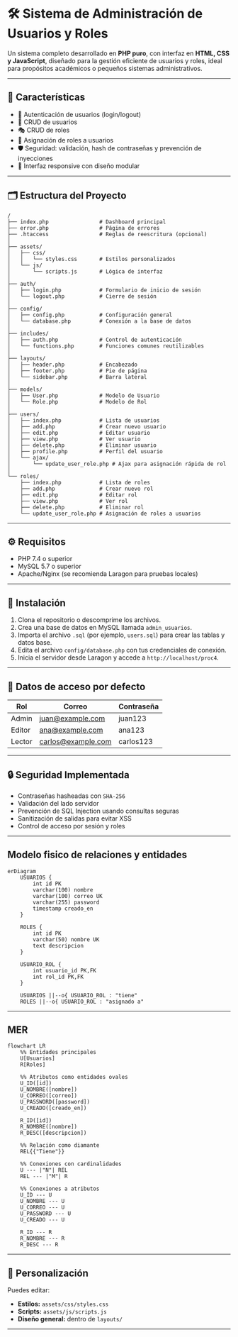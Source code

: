 # 🛠️ Sistema de Administración de Usuarios y Roles

Un sistema completo desarrollado en **PHP puro**, con interfaz en **HTML, CSS y JavaScript**, diseñado para la gestión eficiente de usuarios y roles, ideal para propósitos académicos o pequeños sistemas administrativos.

---

## 🚀 Características

- 🔐 Autenticación de usuarios (login/logout)
- 👥 CRUD de usuarios
- 🎭 CRUD de roles
- 🔗 Asignación de roles a usuarios
- 🛡️ Seguridad: validación, hash de contraseñas y prevención de inyecciones
- 📱 Interfaz responsive con diseño modular

---

## 🗂️ Estructura del Proyecto

```
/
├── index.php                # Dashboard principal
├── error.php                # Página de errores
├── .htaccess                # Reglas de reescritura (opcional)
│
├── assets/
│   ├── css/
│   │   └── styles.css       # Estilos personalizados
│   └── js/
│       └── scripts.js       # Lógica de interfaz
│
├── auth/
│   ├── login.php            # Formulario de inicio de sesión
│   └── logout.php           # Cierre de sesión
│
├── config/
│   ├── config.php           # Configuración general
│   └── database.php         # Conexión a la base de datos
│
├── includes/
│   ├── auth.php             # Control de autenticación
│   └── functions.php        # Funciones comunes reutilizables
│
├── layouts/
│   ├── header.php           # Encabezado
│   ├── footer.php           # Pie de página
│   └── sidebar.php          # Barra lateral
│
├── models/
│   ├── User.php             # Modelo de Usuario
│   └── Role.php             # Modelo de Rol
│
├── users/
│   ├── index.php            # Lista de usuarios
│   ├── add.php              # Crear nuevo usuario
│   ├── edit.php             # Editar usuario
│   ├── view.php             # Ver usuario
│   ├── delete.php           # Eliminar usuario
│   ├── profile.php          # Perfil del usuario
│   └── ajax/
│       └── update_user_role.php # Ajax para asignación rápida de rol
│
└── roles/
    ├── index.php            # Lista de roles
    ├── add.php              # Crear nuevo rol
    ├── edit.php             # Editar rol
    ├── view.php             # Ver rol
    ├── delete.php           # Eliminar rol
    └── update_user_role.php # Asignación de roles a usuarios
```

---

## ⚙️ Requisitos

- PHP 7.4 o superior  
- MySQL 5.7 o superior  
- Apache/Nginx (se recomienda Laragon para pruebas locales)  

---

## 🧩 Instalación

1. Clona el repositorio o descomprime los archivos.
2. Crea una base de datos en MySQL llamada `admin_usuarios`.
3. Importa el archivo `.sql` (por ejemplo, `users.sql`) para crear las tablas y datos base.
4. Edita el archivo `config/database.php` con tus credenciales de conexión.
5. Inicia el servidor desde Laragon y accede a `http://localhost/proc4`.

---

## 👤 Datos de acceso por defecto

| Rol        | Correo               | Contraseña |
|------------|----------------------|------------|
| Admin      | juan@example.com     | juan123    |
| Editor     | ana@example.com      | ana123     |
| Lector     | carlos@example.com   | carlos123  |

---

## 🔒 Seguridad Implementada

- Contraseñas hasheadas con `SHA-256`
- Validación del lado servidor
- Prevención de SQL Injection usando consultas seguras
- Sanitización de salidas para evitar XSS
- Control de acceso por sesión y roles

---

## Modelo fisico de relaciones y entidades

```mermaid 
erDiagram
    USUARIOS {
        int id PK
        varchar(100) nombre
        varchar(100) correo UK
        varchar(255) password
        timestamp creado_en
    }

    ROLES {
        int id PK
        varchar(50) nombre UK
        text descripcion
    }

    USUARIO_ROL {
        int usuario_id PK,FK
        int rol_id PK,FK
    }

    USUARIOS ||--o{ USUARIO_ROL : "tiene"
    ROLES ||--o{ USUARIO_ROL : "asignado a"
```
---
## MER 

```mermaid
flowchart LR
    %% Entidades principales
    U[Usuarios]
    R[Roles]
    
    %% Atributos como entidades ovales
    U_ID([id])
    U_NOMBRE([nombre])
    U_CORREO([correo])
    U_PASSWORD([password])
    U_CREADO([creado_en])
    
    R_ID([id])
    R_NOMBRE([nombre])
    R_DESC([descripcion])
    
    %% Relación como diamante
    REL{{"Tiene"}}
    
    %% Conexiones con cardinalidades
    U --- |"N"| REL
    REL --- |"M"| R
    
    %% Conexiones a atributos
    U_ID --- U
    U_NOMBRE --- U
    U_CORREO --- U
    U_PASSWORD --- U
    U_CREADO --- U
    
    R_ID --- R
    R_NOMBRE --- R
    R_DESC --- R
```



---
## 🎨 Personalización

Puedes editar:

- **Estilos:** `assets/css/styles.css`
- **Scripts:** `assets/js/scripts.js`
- **Diseño general:** dentro de `layouts/`

---
